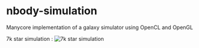 # nbody-simulation

Manycore implementation of a galaxy simulator using OpenCL and OpenGL

7k star simulation :
![7k star simulation](./nbdoy.gif)
